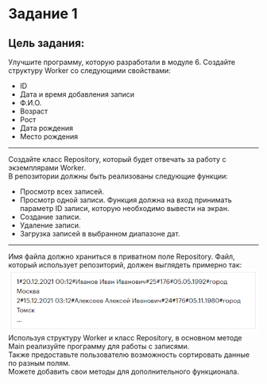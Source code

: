 ﻿# Задание 1
**Цель задания:**  
-
Улучшите программу, которую разработали в модуле 6. Создайте структуру Worker со следующими свойствами:  
* ID
* Дата и время добавления записи
* Ф.И.О.
* Возраст
* Рост
* Дата рождения
* Место рождения

***
Создайте класс Repository, который будет отвечать за работу с экземплярами Worker.  
В репозитории должны быть реализованы следующие функции:

* Просмотр всех записей.
* Просмотр одной записи. Функция должна на вход принимать параметр ID записи, которую необходимо вывести на экран. 
* Создание записи.
* Удаление записи.
* Загрузка записей в выбранном диапазоне дат.

***

Имя файла должно храниться в приватном поле Repository. Файл, который использует репозиторий, должен выглядеть примерно так:  
![](picture.png)  
Используя структуру Worker и класс Repository, в основном методе Main реализуйте программу для работы с записями.  
Также предоставьте пользователю возможность сортировать данные по разным полям.  
Можете добавить свои методы для дополнительного функционала.